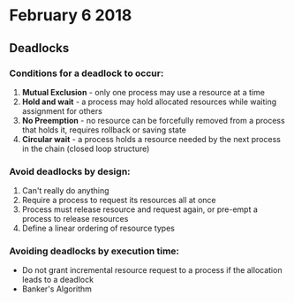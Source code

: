# February 6 2018

## Deadlocks

### Conditions for a deadlock to occur:
1. **Mutual Exclusion** - only one process may use a resource at a time
2. **Hold and wait** - a process may hold allocated resources while waiting assignment for others
3. **No Preemption** - no resource can be forcefully removed from a process that holds it, requires rollback or saving state
4. **Circular wait** - a process holds a resource needed by the next process in the chain (closed loop structure)

### Avoid deadlocks by design:
1) Can't really do anything
2) Require a process to request its resources all at once
3) Process must release resource and request again, or pre-empt a process to release resources
4) Define a linear ordering of resource types

### Avoiding deadlocks by execution time:
- Do not grant incremental resource request to a process if the allocation leads to a deadlock
- Banker's Algorithm